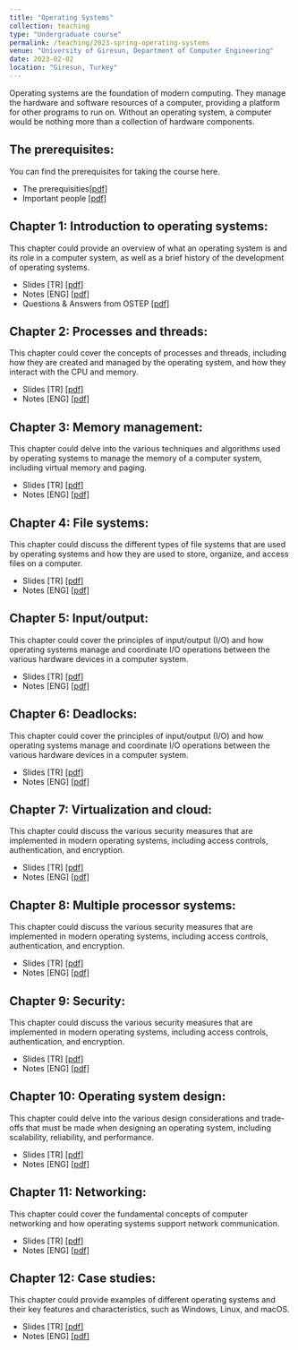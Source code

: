 ```yaml
---
title: "Operating Systems"
collection: teaching
type: "Undergraduate course"
permalink: /teaching/2023-spring-operating-systems
venue: "University of Giresun, Department of Computer Engineering"
date: 2023-02-02
location: "Giresun, Turkey"
---
```


Operating systems are the foundation of modern computing. They manage the hardware and software resources of a computer, providing a platform for other programs to run on. Without an operating system, a computer would be nothing more than a collection of hardware components.

The prerequisites: 
-----
You can find the prerequisites for taking the course here.

* The prerequisities<a href="http://sercankulcu.github.io/assets/teaching/os/0_The_prerequisites.pdf">[pdf]</a>
* Important people <a href="http://sercankulcu.github.io/assets/teaching/os/0_Important_people.pdf">[pdf]</a>

Chapter 1: Introduction to operating systems: 
-----
This chapter could provide an overview of what an operating system is and its role in a computer system, as well as a brief history of the development of operating systems.

* Slides [TR] <a href="http://sercankulcu.github.io/assets/teaching/os/1_Bolum_1_Giris.pdf">[pdf]</a>
* Notes [ENG] <a href="http://sercankulcu.github.io/assets/teaching/os/1_Introduction.pdf">[pdf]</a>
* Questions & Answers from OSTEP <a href="http://sercankulcu.github.io/assets/teaching/os/1_QA_from_OSTEP.pdf">[pdf]</a>

Chapter 2: Processes and threads: 
-----
This chapter could cover the concepts of processes and threads, including how they are created and managed by the operating system, and how they interact with the CPU and memory.

* Slides [TR] <a href="http://sercankulcu.github.io/assets/teaching/os/2_Processes.pdf">[pdf]</a>
* Notes [ENG] <a href="http://sercankulcu.github.io/assets/teaching/os/2_Processes.pdf">[pdf]</a>

Chapter 3: Memory management: 
-----
This chapter could delve into the various techniques and algorithms used by operating systems to manage the memory of a computer system, including virtual memory and paging.

* Slides [TR] <a href="http://sercankulcu.github.io/assets/teaching/os/3_Memory.pdf">[pdf]</a>
* Notes [ENG] <a href="http://sercankulcu.github.io/assets/teaching/os/3_Memory.pdf">[pdf]</a>

Chapter 4: File systems: 
-----

This chapter could discuss the different types of file systems that are used by operating systems and how they are used to store, organize, and access files on a computer.

* Slides [TR] <a href="http://sercankulcu.github.io/assets/teaching/os/4_File.pdf">[pdf]</a>
* Notes [ENG] <a href="http://sercankulcu.github.io/assets/teaching/os/4_File.pdf">[pdf]</a>

Chapter 5: Input/output: 
-----
This chapter could cover the principles of input/output (I/O) and how operating systems manage and coordinate I/O operations between the various hardware devices in a computer system.

* Slides [TR] <a href="http://sercankulcu.github.io/assets/teaching/os/5_Input.pdf">[pdf]</a>
* Notes [ENG] <a href="http://sercankulcu.github.io/assets/teaching/os/5_Input.pdf">[pdf]</a>

Chapter 6: Deadlocks: 
-----
This chapter could cover the principles of input/output (I/O) and how operating systems manage and coordinate I/O operations between the various hardware devices in a computer system.

* Slides [TR] <a href="http://sercankulcu.github.io/assets/teaching/os/6_Deadlocks.pdf">[pdf]</a>
* Notes [ENG] <a href="http://sercankulcu.github.io/assets/teaching/os/6_Deadlocks.pdf">[pdf]</a>

Chapter 7: Virtualization and cloud: 
-----
This chapter could discuss the various security measures that are implemented in modern operating systems, including access controls, authentication, and encryption.

* Slides [TR] <a href="http://sercankulcu.github.io/assets/teaching/os/7_Virtualization.pdf">[pdf]</a>
* Notes [ENG] <a href="http://sercankulcu.github.io/assets/teaching/os/7_Virtualization.pdf">[pdf]</a>

Chapter 8: Multiple processor systems: 
-----
This chapter could discuss the various security measures that are implemented in modern operating systems, including access controls, authentication, and encryption.

* Slides [TR] <a href="http://sercankulcu.github.io/assets/teaching/os/8_Multiple_Processor.pdf">[pdf]</a>
* Notes [ENG] <a href="http://sercankulcu.github.io/assets/teaching/os/8_Multiple_Processor.pdf">[pdf]</a>

Chapter 9: Security: 
-----
This chapter could discuss the various security measures that are implemented in modern operating systems, including access controls, authentication, and encryption.

* Slides [TR] <a href="http://sercankulcu.github.io/assets/teaching/os/9_Security.pdf">[pdf]</a>
* Notes [ENG] <a href="http://sercankulcu.github.io/assets/teaching/os/9_Security.pdf">[pdf]</a>

Chapter 10: Operating system design: 
-----
This chapter could delve into the various design considerations and trade-offs that must be made when designing an operating system, including scalability, reliability, and performance.

* Slides [TR] <a href="http://sercankulcu.github.io/assets/teaching/os/10_Design.pdf">[pdf]</a>
* Notes [ENG] <a href="http://sercankulcu.github.io/assets/teaching/os/10_Design.pdf">[pdf]</a>

Chapter 11: Networking: 
-----
This chapter could cover the fundamental concepts of computer networking and how operating systems support network communication.

* Slides [TR] <a href="http://sercankulcu.github.io/assets/teaching/os/11_Networking.pdf">[pdf]</a>
* Notes [ENG] <a href="http://sercankulcu.github.io/assets/teaching/os/11_Networking.pdf">[pdf]</a>

Chapter 12: Case studies: 
-----
This chapter could provide examples of different operating systems and their key features and characteristics, such as Windows, Linux, and macOS.

* Slides [TR] <a href="http://sercankulcu.github.io/assets/teaching/os/12_Case.pdf">[pdf]</a>
* Notes [ENG] <a href="http://sercankulcu.github.io/assets/teaching/os/12_Case.pdf">[pdf]</a>
